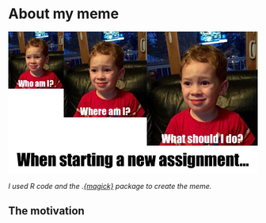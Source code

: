 # About my meme

![](my_meme.png)

_I used R code and the .[{magick}](https://cran.r-project.org/web/packages/magick/vignettes/intro.html) package to create the meme._

## The motivation

